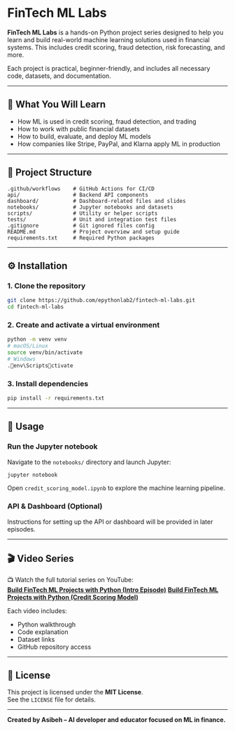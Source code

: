 
# FinTech ML Labs

**FinTech ML Labs** is a hands-on Python project series designed to help you learn and build real-world machine learning solutions used in financial systems. This includes credit scoring, fraud detection, risk forecasting, and more.

Each project is practical, beginner-friendly, and includes all necessary code, datasets, and documentation.

---

## 🧠 What You Will Learn

- How ML is used in credit scoring, fraud detection, and trading
- How to work with public financial datasets
- How to build, evaluate, and deploy ML models
- How companies like Stripe, PayPal, and Klarna apply ML in production

---

## 📁 Project Structure

```
.github/workflows    # GitHub Actions for CI/CD
api/                 # Backend API components
dashboard/           # Dashboard-related files and slides
notebooks/           # Jupyter notebooks and datasets
scripts/             # Utility or helper scripts
tests/               # Unit and integration test files
.gitignore           # Git ignored files config
README.md            # Project overview and setup guide
requirements.txt     # Required Python packages
```

---

## ⚙️ Installation

### 1. Clone the repository

```bash
git clone https://github.com/epythonlab2/fintech-ml-labs.git
cd fintech-ml-labs
```

### 2. Create and activate a virtual environment

```bash
python -m venv venv
# macOS/Linux
source venv/bin/activate
# Windows
.env\Scriptsctivate
```

### 3. Install dependencies

```bash
pip install -r requirements.txt
```

---

## 🚀 Usage

### Run the Jupyter notebook
Navigate to the `notebooks/` directory and launch Jupyter:

```bash
jupyter notebook
```

Open `credit_scoring_model.ipynb` to explore the machine learning pipeline.

### API & Dashboard (Optional)
Instructions for setting up the API or dashboard will be provided in later episodes.

---

## 🎬 Video Series

📺 Watch the full tutorial series on YouTube:  
[**Build FinTech ML Projects with Python (Intro Episode)**](https://youtu.be/Qs5Jtaxl7Lc)
[**Build FinTech ML Projects with Python (Credit Scoring Model)**](https://youtu.be/pWOoYpJsaDc)

Each video includes:
- Python walkthrough
- Code explanation
- Dataset links
- GitHub repository access

---

## 📄 License

This project is licensed under the **MIT License**.  
See the `LICENSE` file for details.

---

**Created by Asibeh – AI developer and educator focused on ML in finance.**
